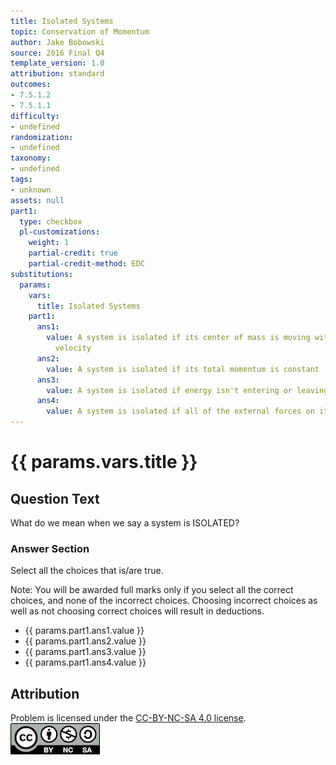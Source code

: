 ```yaml
---
title: Isolated Systems
topic: Conservation of Momentum
author: Jake Bobowski
source: 2016 Final Q4
template_version: 1.0
attribution: standard
outcomes:
- 7.5.1.2
- 7.5.1.1
difficulty:
- undefined
randomization:
- undefined
taxonomy:
- undefined
tags:
- unknown
assets: null
part1:
  type: checkbox
  pl-customizations:
    weight: 1
    partial-credit: true
    partial-credit-method: EDC
substitutions:
  params:
    vars:
      title: Isolated Systems
    part1:
      ans1:
        value: A system is isolated if its center of mass is moving with constant
          velocity
      ans2:
        value: A system is isolated if its total momentum is constant
      ans3:
        value: A system is isolated if energy isn't entering or leaving the system
      ans4:
        value: A system is isolated if all of the external forces on it are balanced
---
```

# {{ params.vars.title }}
## Question Text

What do we mean when we say a system is ISOLATED?

### Answer Section

Select all the choices that is/are true.

Note: You will be awarded full marks only if you select all the correct choices, and none of the incorrect choices. Choosing incorrect choices as well as not choosing correct choices will result in deductions.

- {{ params.part1.ans1.value }}
- {{ params.part1.ans2.value }}
- {{ params.part1.ans3.value }}
- {{ params.part1.ans4.value }}

## Attribution

Problem is licensed under the [CC-BY-NC-SA 4.0 license](https://creativecommons.org/licenses/by-nc-sa/4.0/).<br> ![The Creative Commons 4.0 license requiring attribution-BY, non-commercial-NC, and share-alike-SA license.](https://raw.githubusercontent.com/firasm/bits/master/by-nc-sa.png)